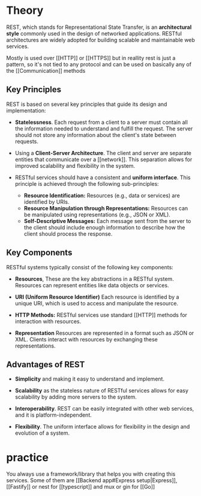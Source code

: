 # Theory

REST, which stands for Representational State Transfer, is an **architectural style** commonly used in the design of networked applications. RESTful architectures are widely adopted for building scalable and maintainable web services.

Mostly is used over [[HTTP]] or [[HTTPS]] but in reallity rest is just a pattern, so it's not tied to any protocol and can be used on basically any of the [[Communication]] methods

## Key Principles

REST is based on several key principles that guide its design and implementation:

- **Statelessness**. Each request from a client to a server must contain all the information needed to understand and fulfill the request. The server should not store any information about the client's state between requests.
    
- Using a **Client-Server Architecture**. The client and server are separate entities that communicate over a [[network]]. This separation allows for improved scalability and flexibility in the system.
    
- RESTful services should have a consistent and **uniform interface**. This principle is achieved through the following sub-principles:
    
    - **Resource Identification:** Resources (e.g., data or services) are identified by URIs.
    - **Resource Manipulation through Representations:** Resources can be manipulated using representations (e.g., JSON or XML).
    - **Self-Descriptive Messages:** Each message sent from the server to the client should include enough information to describe how the client should process the response.

## Key Components

RESTful systems typically consist of the following key components:

- **Resources**, These are the key abstractions in a RESTful system. Resources can represent entities like data objects or services.
    
- **URI (Uniform Resource Identifier)** Each resource is identified by a unique URI, which is used to access and manipulate the resource.
    
- **HTTP Methods:** RESTful services use standard [[HTTP]] methods for interaction with resources.
    
- **Representation** Resources are represented in a format such as JSON or XML. Clients interact with resources by exchanging these representations.
    

## Advantages of REST

- **Simplicity** and making it easy to understand and implement.
    
- **Scalability** as the stateless nature of RESTful services allows for easy scalability by adding more servers to the system.
    
- **Interoperability**. REST can be easily integrated with other web services, and it is platform-independent.
    
- **Flexibility**. The uniform interface allows for flexibility in the design and evolution of a system.
# practice

You always use a framework/library that helps you with creating this services. Some of them are [[Backend app#Express setup|Express]],[[Fastify]] or nest for [[typescript]] and mux or gin for [[Go]] 
